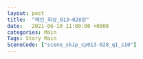 ```yaml
---
layout: post
title:  "메인_회상_013~028장"
date:   2021-06-10 11:00:00 +0000
categories: Main
Tags: Story Main
SceneCode: ["scene_skip_cp013-028_q1_s10"]
---
```

